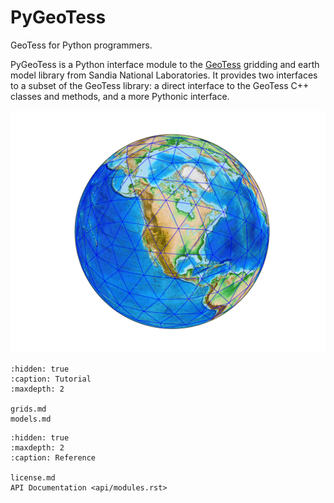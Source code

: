 # PyGeoTess

GeoTess for Python programmers.

PyGeoTess is a Python interface module to the
[GeoTess](http://www.sandia.gov/geotess) gridding and earth model library from
Sandia National Laboratories.  It provides two interfaces to a subset of the
GeoTess library: a direct interface to the GeoTess C++ classes and methods,
and a more Pythonic interface.

![global grid](data/output_9_1.png)


```{toctree}
:hidden: true
:caption: Tutorial
:maxdepth: 2

grids.md
models.md
```

```{toctree}
:hidden: true
:maxdepth: 2
:caption: Reference

license.md
API Documentation <api/modules.rst>
```
